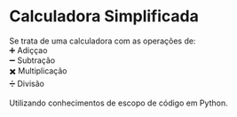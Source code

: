 # Calculadora Simplificada

Se trata de uma calculadora com as operações de:\
➕ Adiççao \
➖ Subtração\
✖️ Multiplicação\
➗ Divisão\
\
Utilizando conhecimentos de escopo de código em Python.
